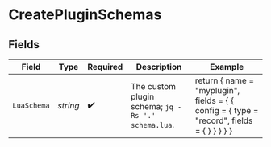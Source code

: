 # CreatePluginSchemas


## Fields

| Field                                                                                     | Type                                                                                      | Required                                                                                  | Description                                                                               | Example                                                                                   |
| ----------------------------------------------------------------------------------------- | ----------------------------------------------------------------------------------------- | ----------------------------------------------------------------------------------------- | ----------------------------------------------------------------------------------------- | ----------------------------------------------------------------------------------------- |
| `LuaSchema`                                                                               | *string*                                                                                  | :heavy_check_mark:                                                                        | The custom plugin schema; `jq -Rs '.' schema.lua`.<br/>                                   | return { name = "myplugin", fields = { { config = { type = "record", fields = { } } } } } |